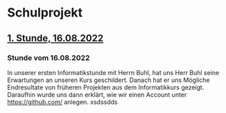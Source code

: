 # Schulprojekt

## [1. Stunde, 16.08.2022](#1)


### <a name="1"></a> Stunde vom 16.08.2022
In unserer ersten Informatikstunde mit Herrn Buhl, hat uns Herr Buhl seine Erwartungen an unseren Kurs geschildert. Danach hat er uns Mögliche Endresultate von früheren Projekten aus dem Informatikkurs gezeigt. Daraufhin wurde uns dann erklärt, wie wir einen Account unter https://github.com/ anlegen.
xsdssdds
